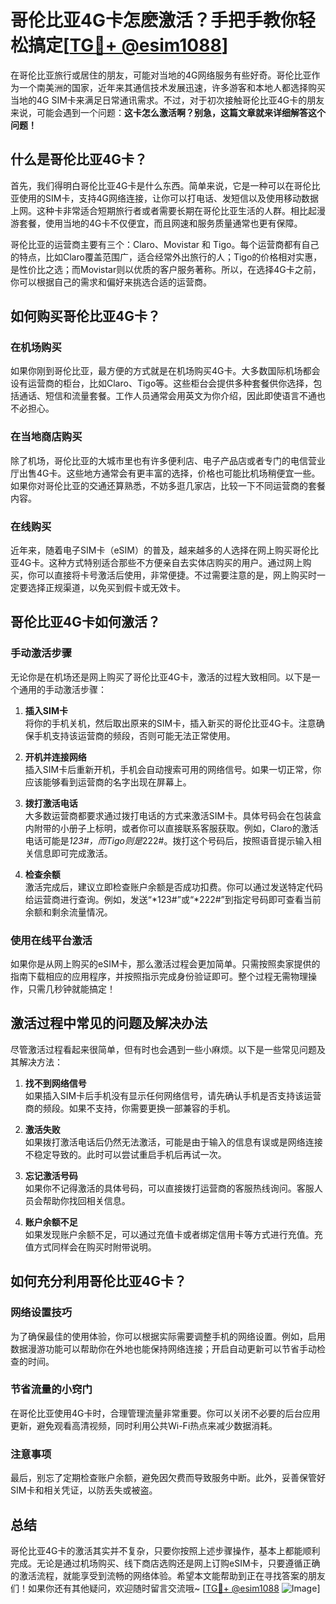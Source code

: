 # 哥伦比亚4G卡怎麽激活？手把手教你轻松搞定[[TG💪+ @esim1088](https://t.me/s/esim1088)]

在哥伦比亚旅行或居住的朋友，可能对当地的4G网络服务有些好奇。哥伦比亚作为一个南美洲的国家，近年来其通信技术发展迅速，许多游客和本地人都选择购买当地的4G SIM卡来满足日常通讯需求。不过，对于初次接触哥伦比亚4G卡的朋友来说，可能会遇到一个问题：**这卡怎么激活啊？别急，这篇文章就来详细解答这个问题！**

## 什么是哥伦比亚4G卡？

首先，我们得明白哥伦比亚4G卡是什么东西。简单来说，它是一种可以在哥伦比亚使用的SIM卡，支持4G网络连接，让你可以打电话、发短信以及使用移动数据上网。这种卡非常适合短期旅行者或者需要长期在哥伦比亚生活的人群。相比起漫游套餐，使用当地的4G卡不仅便宜，而且网速和服务质量通常也更有保障。

哥伦比亚的运营商主要有三个：Claro、Movistar 和 Tigo。每个运营商都有自己的特点，比如Claro覆盖范围广，适合经常外出旅行的人；Tigo的价格相对实惠，是性价比之选；而Movistar则以优质的客户服务著称。所以，在选择4G卡之前，你可以根据自己的需求和偏好来挑选合适的运营商。

## 如何购买哥伦比亚4G卡？

### 在机场购买

如果你刚到哥伦比亚，最方便的方式就是在机场购买4G卡。大多数国际机场都会设有运营商的柜台，比如Claro、Tigo等。这些柜台会提供多种套餐供你选择，包括通话、短信和流量套餐。工作人员通常会用英文为你介绍，因此即使语言不通也不必担心。

### 在当地商店购买

除了机场，哥伦比亚的大城市里也有许多便利店、电子产品店或者专门的电信营业厅出售4G卡。这些地方通常会有更丰富的选择，价格也可能比机场稍便宜一些。如果你对哥伦比亚的交通还算熟悉，不妨多逛几家店，比较一下不同运营商的套餐内容。

### 在线购买

近年来，随着电子SIM卡（eSIM）的普及，越来越多的人选择在网上购买哥伦比亚4G卡。这种方式特别适合那些不方便亲自去实体店购买的用户。通过网上购买，你可以直接将卡号激活后使用，非常便捷。不过需要注意的是，网上购买时一定要选择正规渠道，以免买到假卡或无效卡。

## 哥伦比亚4G卡如何激活？

### 手动激活步骤

无论你是在机场还是网上购买了哥伦比亚4G卡，激活的过程大致相同。以下是一个通用的手动激活步骤：

1. **插入SIM卡**  
   将你的手机关机，然后取出原来的SIM卡，插入新买的哥伦比亚4G卡。注意确保手机支持该运营商的频段，否则可能无法正常使用。

2. **开机并连接网络**  
   插入SIM卡后重新开机，手机会自动搜索可用的网络信号。如果一切正常，你应该能够看到运营商的名字出现在屏幕上。

3. **拨打激活电话**  
   大多数运营商都要求通过拨打电话的方式来激活SIM卡。具体号码会在包装盒内附带的小册子上标明，或者你可以直接联系客服获取。例如，Claro的激活电话可能是*123#，而Tigo则是*222#。拨打这个号码后，按照语音提示输入相关信息即可完成激活。

4. **检查余额**  
   激活完成后，建议立即检查账户余额是否成功扣费。你可以通过发送特定代码给运营商进行查询。例如，发送“*123#”或“*222#”到指定号码即可查看当前余额和剩余流量情况。

### 使用在线平台激活

如果你是从网上购买的eSIM卡，那么激活过程会更加简单。只需按照卖家提供的指南下载相应的应用程序，并按照指示完成身份验证即可。整个过程无需物理操作，只需几秒钟就能搞定！

## 激活过程中常见的问题及解决办法

尽管激活过程看起来很简单，但有时也会遇到一些小麻烦。以下是一些常见问题及其解决方法：

1. **找不到网络信号**  
   如果插入SIM卡后手机没有显示任何网络信号，请先确认手机是否支持该运营商的频段。如果不支持，你需要更换一部兼容的手机。

2. **激活失败**  
   如果拨打激活电话后仍然无法激活，可能是由于输入的信息有误或是网络连接不稳定导致的。此时可以尝试重启手机后再试一次。

3. **忘记激活号码**  
   如果你不记得激活的具体号码，可以直接拨打运营商的客服热线询问。客服人员会帮助你找回相关信息。

4. **账户余额不足**  
   如果发现账户余额不足，可以通过充值卡或者绑定信用卡等方式进行充值。充值方式同样会在购买时附带说明。

## 如何充分利用哥伦比亚4G卡？

### 网络设置技巧

为了确保最佳的使用体验，你可以根据实际需要调整手机的网络设置。例如，启用数据漫游功能可以帮助你在外地也能保持网络连接；开启自动更新可以节省手动检查的时间。

### 节省流量的小窍门

在哥伦比亚使用4G卡时，合理管理流量非常重要。你可以关闭不必要的后台应用更新，避免观看高清视频，同时利用公共Wi-Fi热点来减少数据消耗。

### 注意事项

最后，别忘了定期检查账户余额，避免因欠费而导致服务中断。此外，妥善保管好SIM卡和相关凭证，以防丢失或被盗。

## 总结

哥伦比亚4G卡的激活其实并不复杂，只要你按照上述步骤操作，基本上都能顺利完成。无论是通过机场购买、线下商店选购还是网上订购eSIM卡，只要遵循正确的激活流程，就能享受到流畅的网络体验。希望本文能帮助到正在寻找答案的朋友们！如果你还有其他疑问，欢迎随时留言交流哦~ [[TG💪+ @esim1088](https://t.me/s/esim1088) ![Image](https://i.postimg.cc/4NQfJmqS/Snipaste-2025-05-13-00-14-12.png)]